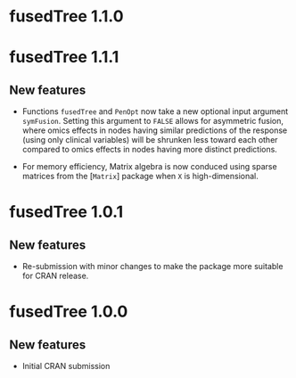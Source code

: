 # fusedTree 1.1.0

# fusedTree 1.1.1

## New features

* Functions `fusedTree` and `PenOpt` now take a new optional input argument
`symFusion`. Setting this argument to `FALSE` allows for asymmetric fusion,
where omics effects in  nodes having similar predictions of the response
(using only clinical variables) will be shrunken less toward each other compared
to omics effects in nodes having more distinct predictions. 

* For memory efficiency, Matrix algebra is now conduced using sparse matrices
from the [`Matrix`] package when `X` is high-dimensional.

# fusedTree 1.0.1

## New features

* Re-submission with minor changes to make the package more suitable for
CRAN release.


# fusedTree 1.0.0

## New features

* Initial CRAN submission
